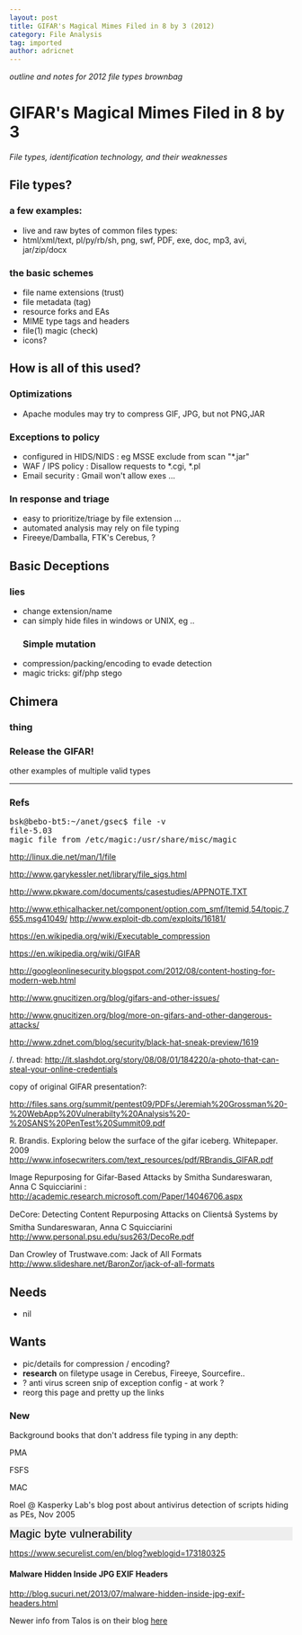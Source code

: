 ```yaml
---
layout: post
title: GIFAR's Magical Mimes Filed in 8 by 3 (2012)
category: File Analysis
tag: imported
author: adricnet
---
```


<i>outline and notes for 2012 file types brownbag</i>


<h1>GIFAR's Magical Mimes Filed in 8 by 3</h1><i>File types, identification
technology, and their weaknesses</i>

<h2>File types?</h2>

<h3>a few examples:</h3>
<ul>
<li>live and raw bytes of common files types:</li>
<li>html/xml/text, pl/py/rb/sh, png, swf, PDF, exe, doc, mp3, avi, jar/zip/docx</li>
</ul>

<h3>the basic schemes</h3>
<ul>
<li>file name extensions (trust)</li>
<li>file metadata (tag)</li>
<li>resource forks and EAs</li>
<li>MIME type tags and headers</li>
<li>file(1) magic (check)</li>
<li>icons?</li>
</ul>

<h2>How is all of this used?</h2>

<h3>Optimizations</h3>
<ul>
<li>Apache modules may try to compress GIF, JPG, but not PNG,JAR</li>
</ul>

<h3>Exceptions to policy</h3>
<ul>
<li>configured in HIDS/NIDS : eg MSSE exclude from scan "*.jar"</li>
<li>WAF / IPS policy : Disallow requests to *.cgi, *.pl</li>
<li>Email security : Gmail won't allow exes ...</li>
</ul>

<h3>In response and triage</h3>
<ul>
<li>easy to prioritize/triage by file extension ...</li>
<li>automated analysis may rely on file typing</li>
<li>Fireeye/Damballa, FTK's Cerebus, ?</li>
</ul>

<h2>Basic Deceptions</h2>

<h3>lies</h3>
<ul>
<li>change extension/name</li>
<li>can simply hide files in windows or UNIX, eg ..

<h3>Simple mutation</h3></li>
<li>compression/packing/encoding to evade detection</li>
<li>magic tricks: gif/php stego</li>
</ul>

<h2>Chimera</h2>

<h3>thing</h3>

<h3>Release the GIFAR!</h3>

other examples of multiple valid types
<hr>

<h3>Refs</h3>
<pre>bsk@bebo-bt5:~/anet/gsec$ file -v
file-5.03
magic file from /etc/magic:/usr/share/misc/magic
</pre>

http://linux.die.net/man/1/file

http://www.garykessler.net/library/file_sigs.html

http://www.pkware.com/documents/casestudies/APPNOTE.TXT

http://www.ethicalhacker.net/component/option,com_smf/Itemid,54/topic,7655.msg41049/
http://www.exploit-db.com/exploits/16181/

https://en.wikipedia.org/wiki/Executable_compression

https://en.wikipedia.org/wiki/GIFAR

http://googleonlinesecurity.blogspot.com/2012/08/content-hosting-for-modern-web.html

http://www.gnucitizen.org/blog/gifars-and-other-issues/

http://www.gnucitizen.org/blog/more-on-gifars-and-other-dangerous-attacks/

http://www.zdnet.com/blog/security/black-hat-sneak-preview/1619

/. thread:
http://it.slashdot.org/story/08/08/01/184220/a-photo-that-can-steal-your-online-credentials

copy of original GIFAR presentation?:

http://files.sans.org/summit/pentest09/PDFs/Jeremiah%20Grossman%20-%20WebApp%20Vulnerabilty%20Analysis%20-%20SANS%20PenTest%20Summit09.pdf

R. Brandis. Exploring below the surface of the gifar iceberg. Whitepaper.
2009 http://www.infosecwriters.com/text_resources/pdf/RBrandis_GIFAR.pdf

Image Repurposing for Gifar-Based Attacks by Smitha Sundareswaran, Anna C
Squicciarini : http://academic.research.microsoft.com/Paper/14046706.aspx

DeCore: Detecting Content Repurposing Attacks on Clientsâ Systems by
Smitha Sundareswaran, Anna C Squicciarini
http://www.personal.psu.edu/sus263/DecoRe.pdf

Dan Crowley of Trustwave.com: Jack of All Formats
http://www.slideshare.net/BaronZor/jack-of-all-formats

<h2>Needs</h2>
<ul>
<li>nil</li>
</ul>

<h2>Wants</h2>
<ul>
<li>pic/details for compression / encoding?</li>
<li><b>research</b>&nbsp;on filetype usage in Cerebus, Fireeye, Sourcefire..</li>
<li>? anti virus screen snip of exception config - at work ?</li>
<li>reorg this page and pretty up the links</li>
</ul>

<h3>New</h3>

Background books that don't address file typing in any depth:

PMA

FSFS

MAC<br>

Roel @ Kasperky Lab's blog post about antivirus detection of scripts hiding
as PEs, Nov 2005

<h1 style="font-weight: normal; font-size: 21px; font-family: tahoma, arial; margin: 0px 0px 0.5em; color: rgb(0, 0, 0); background-color: rgb(238, 238, 238);">Magic
byte vulnerability</h1>

https://www.securelist.com/en/blog?weblogid=173180325<br>


<h4>Malware Hidden Inside JPG EXIF Headers</h4>

<a href="http://blog.sucuri.net/2013/07/malware-hidden-inside-jpg-exif-headers.html" rel="noreferrer">http://blog.sucuri.net/2013/07/malware-hidden-inside-jpg-exif-headers.html</a><br>

Newer info from Talos is on their blog [here](http://blogs.cisco.com/security/talos/malicious-pngs)
